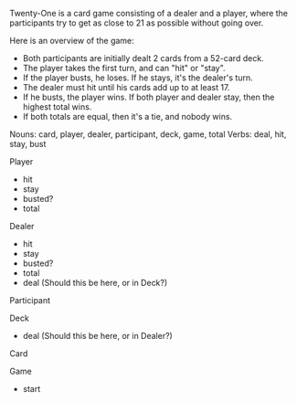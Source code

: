 Twenty-One is a card game consisting of a dealer and a player, where the participants try to get as close to 21 as possible without going over.

Here is an overview of the game:
- Both participants are initially dealt 2 cards from a 52-card deck.
- The player takes the first turn, and can "hit" or "stay".
- If the player busts, he loses. If he stays, it's the dealer's turn.
- The dealer must hit until his cards add up to at least 17.
- If he busts, the player wins. If both player and dealer stay, then the highest total wins.
- If both totals are equal, then it's a tie, and nobody wins.

Nouns: card, player, dealer, participant, deck, game, total
Verbs: deal, hit, stay, bust

Player
- hit
- stay
- busted?
- total

Dealer
- hit
- stay
- busted?
- total
- deal (Should this be here, or in Deck?)

Participant

Deck
- deal (Should this be here, or in Dealer?)

Card

Game
- start